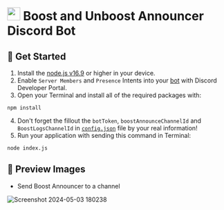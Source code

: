 # <img src="https://github.com/Masihdeveloper/Boost-Unboost-Announcer/assets/100484009/9ee3e394-d44b-4445-9514-a7396b8f4fc3" width="30px"> Boost and Unboost Announcer Discord Bot
 ## 🎉 Get Started
1. Install the [node.js v16.9](https://nodejs.org/en/download) or higher in your device.
2. Enable `Server Members` and `Presence` Intents into your [bot](https://discord.com/developers/applications) with Discord Developer Portal.
3. Open your Terminal and install all of the required packages with:
``` 
npm install
```
4. Don't forget the fillout the `botToken`, `boostAnnounceChannelId` and `BoostLogsChannelId` in [`config.json`](https://github.com/Masihdeveloper/Boost-Unboost-Announcer/blob/main/config.json) file by your real information! 
5. Run your application with sending this command in Terminal:
```
node index.js
```
## 📸 Preview Images

- Send Boost Announcer to a channel

![Screenshot 2024-05-03 180238](https://github.com/Masihdeveloper/Boost-Unboost-Announcer/assets/100484009/9706bdc4-4dc3-4271-9048-884cd0990b78)

